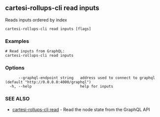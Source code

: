 ## cartesi-rollups-cli read inputs

Reads inputs ordered by index

```
cartesi-rollups-cli read inputs [flags]
```

### Examples

```
# Read inputs from GraphQL:
cartesi-rollups-cli read inputs
```

### Options

```
      --graphql-endpoint string   address used to connect to graphql (default "http://0.0.0.0:4000/graphql")
  -h, --help                      help for inputs
```

### SEE ALSO

* [cartesi-rollups-cli read](cartesi-rollups-cli_read.md)	 - Read the node state from the GraphQL API

